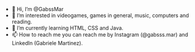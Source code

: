 - 👋 Hi, I’m @GabssMar
- 👀 I’m interested in videogames, games in general, music, computers and reading.
- 🌱 I’m currently learning HTML, CSS and Java.
- 📫 How to reach me you can reach me by Instagram (@gabsss.mar) and LinkedIn (Gabriele Martinez).

<!---
GabssMar/GabssMar is a ✨ special ✨ repository because its `README.md` (this file) appears on your GitHub profile.
You can click the Preview link to take a look at your changes.
--->
